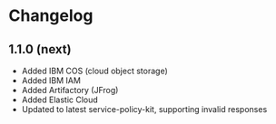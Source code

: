 # Changelog

## 1.1.0 (next)

* Added IBM COS (cloud object storage)
* Added IBM IAM
* Added Artifactory (JFrog)
* Added Elastic Cloud
* Updated to latest service-policy-kit, supporting invalid responses
